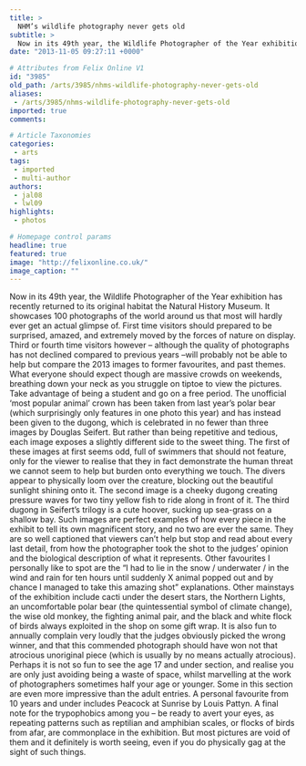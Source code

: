 ```yaml
---
title: >
  NHM’s wildlife photography never gets old
subtitle: >
  Now in its 49th year, the Wildlife Photographer of the Year exhibition has recently returned to its original habitat the Natural History Museum. It showcases 100 photographs of the world around us that most will hardly ever get an actual glimpse of.
date: "2013-11-05 09:27:11 +0000"

# Attributes from Felix Online V1
id: "3985"
old_path: /arts/3985/nhms-wildlife-photography-never-gets-old
aliases:
 - /arts/3985/nhms-wildlife-photography-never-gets-old
imported: true
comments:

# Article Taxonomies
categories:
 - arts
tags:
 - imported
 - multi-author
authors:
 - jal08
 - lwl09
highlights:
 - photos

# Homepage control params
headline: true
featured: true
image: "http://felixonline.co.uk/"
image_caption: ""
---
```


Now in its 49th year, the Wildlife Photographer of the Year exhibition has recently returned to its original habitat the Natural History Museum. It showcases 100 photographs of the world around us that most will hardly ever get an actual glimpse of.
 First time visitors should prepared to be surprised, amazed, and extremely moved by the forces of nature on display. Third or fourth time visitors however – although the quality of photographs has not declined compared to previous years –will probably not be able to help but compare the 2013 images to former favourites, and past themes.
 What everyone should expect though are massive crowds on weekends, breathing down your neck as you struggle on tiptoe to view the pictures. Take advantage of being a student and go on a free period.
 The unofficial ‘most popular animal’ crown has been taken from last year’s polar bear (which surprisingly only features in one photo this year) and has instead been given to the dugong, which is celebrated in no fewer than three images by Douglas Seifert. But rather than being repetitive and tedious, each image exposes a slightly different side to the sweet thing.
 The first of these images at first seems odd, full of swimmers that should not feature, only for the viewer to realise that they in fact demonstrate the human threat we cannot seem to help but burden onto everything we touch. The divers appear to physically loom over the creature, blocking out the beautiful sunlight shining onto it. The second image is a cheeky dugong creating pressure waves for two tiny yellow fish to ride along in front of it. The third dugong in Seifert’s trilogy is a cute hoover, sucking up sea-grass on a shallow bay.
 Such images are perfect examples of how every piece in the exhibit to tell its own magnificent story, and no two are ever the same. They are so well captioned that viewers can’t help but stop and read about every last detail, from how the photographer took the shot to the judges’ opinion and the biological description of what it represents.
 Other favourites I personally like to spot are the “I had to lie in the snow / underwater / in the wind and rain for ten hours until suddenly X animal popped out and by chance I managed to take this amazing shot” explanations. Other mainstays of the exhibition include cacti under the desert stars, the Northern Lights, an uncomfortable polar bear (the quintessential symbol of climate change), the wise old monkey, the fighting animal pair, and the black and white flock of birds always exploited in the shop on some gift wrap.
 It is also fun to annually complain very loudly that the judges obviously picked the wrong winner, and that this commended photograph should have won not that atrocious unoriginal piece (which is usually by no means actually atrocious).
 Perhaps it is not so fun to see the age 17 and under section, and realise you are only just avoiding being a waste of space, whilst marvelling at the work of photographers sometimes half your age or younger. Some in this section are even more impressive than the adult entries. A personal favourite from 10 years and under includes Peacock at Sunrise by Louis Pattyn.
 A final note for the trypophobics among you – be ready to avert your eyes, as repeating patterns such as reptilian and amphibian scales, or flocks of birds from afar, are commonplace in the exhibition. But most pictures are void of them and it definitely is worth seeing, even if you do physically gag at the sight of such things.
